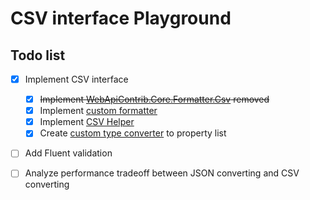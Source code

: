 # CSV interface Playground

## Todo list

- [x] Implement CSV interface
  - [x]  ~~Implement [WebApiContrib.Core.Formatter.Csv][WebApiContrib] removed~~
  - [x]  Implement [custom formatter][CustomFormater]  
  - [x]  Implement [CSV Helper][CsvHelper]
  - [x]  Create [custom type converter][CustomConverter] to property list
  
- [ ] Add Fluent validation 

- [ ] Analyze performance tradeoff between JSON converting and CSV converting

  

[WebApiContrib]:https://github.com/WebApiContrib/WebAPIContrib.Core/tree/master/src/WebApiContrib.Core.Formatter.Csv
[CustomFormater]: https://docs.microsoft.com/en-us/aspnet/core/web-api/advanced/custom-formatters?view=aspnetcore-5.0

[CsvHelper]:https://joshclose.github.io/CsvHelper/
[CustomConverter]:https://joshclose.github.io/CsvHelper/examples/configuration/class-maps/type-conversion